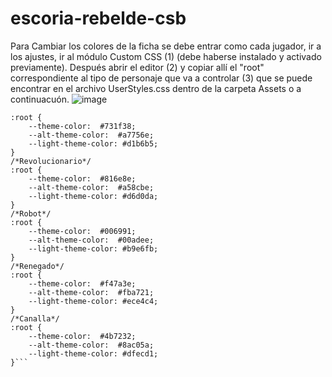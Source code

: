 # escoria-rebelde-csb

Para Cambiar los colores de la ficha se debe entrar como cada jugador, ir a los ajustes, ir al módulo Custom CSS (1) (debe haberse instalado y activado previamente). Después abrir el editor (2) y copiar allí el "root" correspondiente al tipo de personaje que va a controlar (3) que se puede encontrar en el archivo UserStyles.css dentro de la carpeta Assets o a continuacuón.
![image](https://github.com/user-attachments/assets/542ed419-b08f-4a58-87c6-2d7a0031a2d7)

```/*Ronin*/
:root {
	--theme-color:  #731f38;
	--alt-theme-color:  #a7756e;
	--light-theme-color: #d1b6b5;
}
/*Revolucionario*/
:root {
	--theme-color:  #816e8e;
	--alt-theme-color:  #a58cbe;
	--light-theme-color: #d6d0da;
}
/*Robot*/
:root {
	--theme-color:  #006991;
	--alt-theme-color:  #00adee;
	--light-theme-color: #b9e6fb;
}
/*Renegado*/
:root {
	--theme-color:  #f47a3e;
	--alt-theme-color:  #fba721;
	--light-theme-color: #ece4c4;
}
/*Canalla*/
:root {
	--theme-color:  #4b7232;
	--alt-theme-color:  #8ac05a;
	--light-theme-color: #dfecd1;
}```
